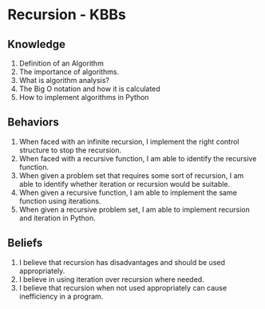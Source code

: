 # Recursion - KBBs

## Knowledge
1. Definition of an Algorithm
2. The importance of algorithms.
3. What is algorithm analysis?
4. The Big O notation and how it is calculated
5. How to implement algorithms in Python



  
## Behaviors
1. When faced with an infinite recursion, I implement the right control structure to stop the recursion.
2. When faced with a recursive function, I am able to identify the recursive function.
3. When given a problem set that requires some sort of recursion, I am able to identify whether iteration or recursion would be suitable.
4. When given a recursive function, I am able to implement the same function using iterations.
5. When given a recursive problem set, I am able to implement recursion and iteration in Python.





## Beliefs
1. I believe that recursion has disadvantages and should be used appropriately.
2. I believe in using iteration over recursion where needed.
3. I believe that recursion when not used appropriately can cause inefficiency in a program.



